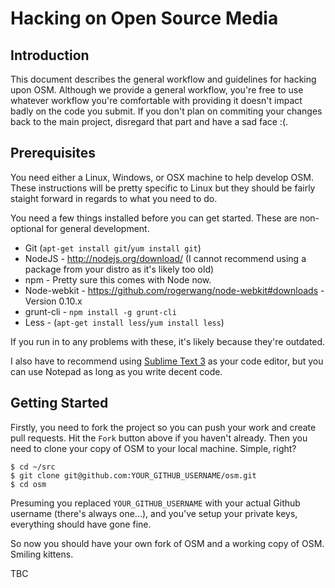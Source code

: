Hacking on Open Source Media
=======

Introduction
-------

This document describes the general workflow and guidelines for hacking upon OSM. Although we provide a general workflow, you're free to use whatever workflow you're comfortable with providing it doesn't impact badly on the code you submit. If you don't plan on commiting your changes back to the main project, disregard that part and have a sad face :(.

Prerequisites
-------

You need either a Linux, Windows, or OSX machine to help develop OSM. These instructions will be pretty specific to Linux but they should be fairly staight forward in regards to what you need to do.

You need a few things installed before you can get started. These are non-optional for general development.

 - Git (`apt-get install git`/`yum install git`)
 - NodeJS - http://nodejs.org/download/ (I cannot recommend using a package from your distro as it's likely too old)
 - npm - Pretty sure this comes with Node now.
 - Node-webkit - https://github.com/rogerwang/node-webkit#downloads - Version 0.10.x
 - grunt-cli - `npm install -g grunt-cli`
 - Less - (`apt-get install less`/`yum install less`)

If you run in to any problems with these, it's likely because they're outdated.

I also have to recommend using [Sublime Text 3](http://www.sublimetext.com/3) as your code editor, but you can use Notepad as long as you write decent code.

Getting Started
-------

Firstly, you need to fork the project so you can push your work and create pull requests. Hit the `Fork` button above
if you haven't already. Then you need to clone your copy of OSM to your local machine. Simple, right?

```
$ cd ~/src
$ git clone git@github.com:YOUR_GITHUB_USERNAME/osm.git
$ cd osm
```
Presuming you replaced `YOUR_GITHUB_USERNAME` with your actual Github username (there's always one...), and you've setup your private keys, everything should have gone fine.

So now you should have your own fork of OSM and a working copy of OSM. Smiling kittens.

TBC
